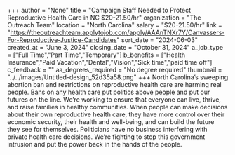 +++
author = "None"
title = "Campaign Staff Needed to Protect Reproductive Health Care in NC $20-21.50/hr"
organization = "The Outreach Team"
location = "North Carolina"
salary = "$20-21.50/hr"
link = "https://theoutreachteam.applytojob.com/apply/AAAnTNXr7Y/Canvassers-For-Reproductive-Justice-Candidates"
sort_date = "2024-06-03"
created_at = "June 3, 2024"
closing_date = "October 31, 2024"
a_job_type = ["Full Time","Part Time","Temporary"]
b_benefits = ["Health Insurance","Paid Vacation","Dental","Vision","Sick time","paid time off"]
c_feedback = ""
aa_degrees_required = "No degree required"
thumbnail = "../../images/Untitled-design_52d35a58.png"
+++
North Carolina’s sweeping abortion ban and restrictions on reproductive health care are harming real people. Bans on any health care put politics above people and put our futures on the line. We’re working to ensure that everyone can live, thrive, and raise families in healthy communities. When people can make decisions about their own reproductive health care, they have more control over their economic security, their health and well-being, and can build the future they see for themselves. Politicians have no business interfering with private health care decisions. We’re fighting to stop this government intrusion and put the power back in the hands of the people.